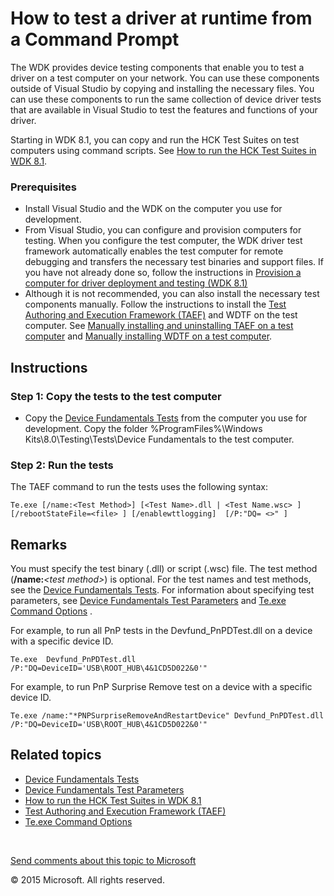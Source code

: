 <span id="vsdriver.how_to_test_a_driver_at_runtime_from_a_command_prompt"></span>How to test a driver at runtime from a Command Prompt
======================================================================================================================================

The WDK provides device testing components that enable you to test a driver on a test computer on your network. You can use these components outside of Visual Studio by copying and installing the necessary files. You can use these components to run the same collection of device driver tests that are available in Visual Studio to test the features and functions of your driver.

Starting in WDK 8.1, you can copy and run the HCK Test Suites on test computers using command scripts. See [How to run the HCK Test Suites in WDK 8.1](run_the_hck_test_suites_in_the_wdk.md).

### <span id="Prerequisites"></span><span id="prerequisites"></span><span id="PREREQUISITES"></span>Prerequisites

-   Install Visual Studio and the WDK on the computer you use for development.
-   From Visual Studio, you can configure and provision computers for testing. When you configure the test computer, the WDK driver test framework automatically enables the test computer for remote debugging and transfers the necessary test binaries and support files. If you have not already done so, follow the instructions in [Provision a computer for driver deployment and testing (WDK 8.1)](https://msdn.microsoft.com/en-us/Library/Windows/Hardware/Dn745909(v=vs.85).aspx)
-   Although it is not recommended, you can also install the necessary test components manually. Follow the instructions to install the [Test Authoring and Execution Framework (TAEF)](https://msdn.microsoft.com/en-us/Library/Windows/Hardware/Hh439725(v=vs.85).aspx) and WDTF on the test computer. See [Manually installing and uninstalling TAEF on a test computer](taef.getting_started#manual_install_taef#manual_install_taef) and [Manually installing WDTF on a test computer](dtf.runtime_library#manual_install_wdtf#manual_install_wdtf).

Instructions
------------

### <span id="Copy_the_tests_to_the_test_computer"></span><span id="copy_the_tests_to_the_test_computer"></span><span id="COPY_THE_TESTS_TO_THE_TEST_COMPUTER"></span>Step 1: Copy the tests to the test computer

-   Copy the [Device Fundamentals Tests](https://msdn.microsoft.com/en-us/Library/Windows/Hardware/JJ673011(v=vs.85).aspx) from the computer you use for development. Copy the folder %ProgramFiles%\\Windows Kits\\8.0\\Testing\\Tests\\Device Fundamentals to the test computer.

### <span id="Run_the_tests"></span><span id="run_the_tests"></span><span id="RUN_THE_TESTS"></span>Step 2: Run the tests

The TAEF command to run the tests uses the following syntax:

``` syntax
Te.exe [/name:<Test Method>] [<Test Name>.dll | <Test Name.wsc> ]  [/rebootStateFile=<file> ] [/enablewttlogging]  [/P:"DQ= <>" ]  
```

Remarks
-------

You must specify the test binary (.dll) or script (.wsc) file. The test method (**/name:***&lt;test method&gt;*) is optional. For the test names and test methods, see the [Device Fundamentals Tests](https://msdn.microsoft.com/en-us/Library/Windows/Hardware/JJ673011(v=vs.85).aspx). For information about specifying test parameters, see [Device Fundamentals Test Parameters](how_to_select_and_configure_the_device_fundamental_tests.md) and [Te.exe Command Options](https://msdn.microsoft.com/en-us/Library/Windows/Hardware/Hh439743(v=vs.85).aspx) .

For example, to run all PnP tests in the Devfund\_PnPDTest.dll on a device with a specific device ID.

``` syntax
Te.exe  Devfund_PnPDTest.dll /P:"DQ=DeviceID='USB\ROOT_HUB\4&1CD5D022&0'"
```

For example, to run PnP Surprise Remove test on a device with a specific device ID.

``` syntax
Te.exe /name:"*PNPSurpriseRemoveAndRestartDevice" Devfund_PnPDTest.dll /P:"DQ=DeviceID='USB\ROOT_HUB\4&1CD5D022&0'"
```

<span id="related_topics"></span>Related topics
-----------------------------------------------

* [Device Fundamentals Tests](https://msdn.microsoft.com/en-us/Library/Windows/Hardware/JJ673011(v=vs.85).aspx)
* [Device Fundamentals Test Parameters](how_to_select_and_configure_the_device_fundamental_tests.md)
* [How to run the HCK Test Suites in WDK 8.1](run_the_hck_test_suites_in_the_wdk.md)
* [Test Authoring and Execution Framework (TAEF)](https://msdn.microsoft.com/en-us/Library/Windows/Hardware/Hh439725(v=vs.85).aspx)
* [Te.exe Command Options](https://msdn.microsoft.com/en-us/Library/Windows/Hardware/Hh439743(v=vs.85).aspx)
 

 

[Send comments about this topic to Microsoft](mailto:wsddocfb@microsoft.com?subject=Documentation%20feedback%20[VsDriver\vsdriver]:%20How%20to%20test%20a%20driver%20at%20runtime%20from%20a%20Command%20Prompt%20%20RELEASE:%20(9/30/2015)&body=%0A%0APRIVACY%20STATEMENT%0A%0AWe%20use%20your%20feedback%20to%20improve%20the%20documentation.%20We%20don't%20use%20your%20email%20address%20for%20any%20other%20purpose,%20and%20we'll%20remove%20your%20email%20address%20from%20our%20system%20after%20the%20issue%20that%20you're%20reporting%20is%20fixed.%20While%20we're%20working%20to%20fix%20this%20issue,%20we%20might%20send%20you%20an%20email%20message%20to%20ask%20for%20more%20info.%20Later,%20we%20might%20also%20send%20you%20an%20email%20message%20to%20let%20you%20know%20that%20we've%20addressed%20your%20feedback.%0A%0AFor%20more%20info%20about%20Microsoft's%20privacy%20policy,%20see%20http://privacy.microsoft.com/en-us/default.aspx. "Send comments about this topic to Microsoft")

© 2015 Microsoft. All rights reserved.
